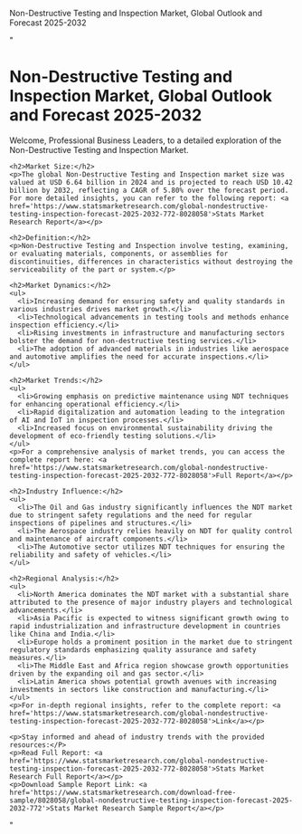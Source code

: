 Non-Destructive Testing and Inspection Market, Global Outlook and Forecast 2025-2032

"<html>
  <body>
    <h1>Non-Destructive Testing and Inspection Market, Global Outlook and Forecast 2025-2032</h1>
    <p>Welcome, Professional Business Leaders, to a detailed exploration of the Non-Destructive Testing and Inspection Market.</p>

    <h2>Market Size:</h2>
    <p>The global Non-Destructive Testing and Inspection market size was valued at USD 6.64 billion in 2024 and is projected to reach USD 10.42 billion by 2032, reflecting a CAGR of 5.80% over the forecast period. For more detailed insights, you can refer to the following report: <a href='https://www.statsmarketresearch.com/global-nondestructive-testing-inspection-forecast-2025-2032-772-8028058'>Stats Market Research Report</a></p>

    <h2>Definition:</h2>
    <p>Non-Destructive Testing and Inspection involve testing, examining, or evaluating materials, components, or assemblies for discontinuities, differences in characteristics without destroying the serviceability of the part or system.</p>

    <h2>Market Dynamics:</h2>
    <ul>
      <li>Increasing demand for ensuring safety and quality standards in various industries drives market growth.</li>
      <li>Technological advancements in testing tools and methods enhance inspection efficiency.</li>
      <li>Rising investments in infrastructure and manufacturing sectors bolster the demand for non-destructive testing services.</li>
      <li>The adoption of advanced materials in industries like aerospace and automotive amplifies the need for accurate inspections.</li>
    </ul>

    <h2>Market Trends:</h2>
    <ul>
      <li>Growing emphasis on predictive maintenance using NDT techniques for enhancing operational efficiency.</li>
      <li>Rapid digitalization and automation leading to the integration of AI and IoT in inspection processes.</li>
      <li>Increased focus on environmental sustainability driving the development of eco-friendly testing solutions.</li>
    </ul>
    <p>For a comprehensive analysis of market trends, you can access the complete report here: <a href='https://www.statsmarketresearch.com/global-nondestructive-testing-inspection-forecast-2025-2032-772-8028058'>Full Report</a></p>

    <h2>Industry Influence:</h2>
    <ul>
      <li>The Oil and Gas industry significantly influences the NDT market due to stringent safety regulations and the need for regular inspections of pipelines and structures.</li>
      <li>The Aerospace industry relies heavily on NDT for quality control and maintenance of aircraft components.</li>
      <li>The Automotive sector utilizes NDT techniques for ensuring the reliability and safety of vehicles.</li>
    </ul>

    <h2>Regional Analysis:</h2>
    <ul>
      <li>North America dominates the NDT market with a substantial share attributed to the presence of major industry players and technological advancements.</li>
      <li>Asia Pacific is expected to witness significant growth owing to rapid industrialization and infrastructure development in countries like China and India.</li>
      <li>Europe holds a prominent position in the market due to stringent regulatory standards emphasizing quality assurance and safety measures.</li>
      <li>The Middle East and Africa region showcase growth opportunities driven by the expanding oil and gas sector.</li>
      <li>Latin America shows potential growth avenues with increasing investments in sectors like construction and manufacturing.</li>
    </ul>
    <p>For in-depth regional insights, refer to the complete report: <a href='https://www.statsmarketresearch.com/global-nondestructive-testing-inspection-forecast-2025-2032-772-8028058'>Link</a></p>

    <p>Stay informed and ahead of industry trends with the provided resources:</P>
    <p>Read Full Report: <a href='https://www.statsmarketresearch.com/global-nondestructive-testing-inspection-forecast-2025-2032-772-8028058'>Stats Market Research Full Report</a></p>
    <p>Download Sample Report Link: <a href='https://www.statsmarketresearch.com/download-free-sample/8028058/global-nondestructive-testing-inspection-forecast-2025-2032-772'>Stats Market Research Sample Report</a></p>
  </body>
</html>"
